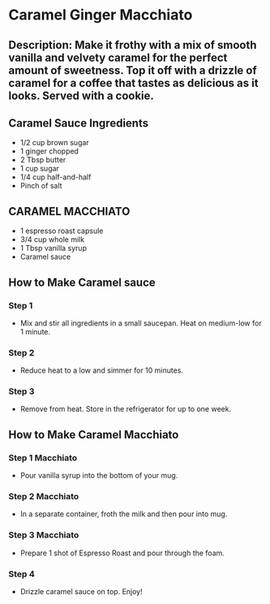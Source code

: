 # Caramel Ginger Macchiato

## Description: Make it frothy with a mix of smooth vanilla and velvety caramel for the perfect amount of sweetness. Top it off with a drizzle of caramel for a coffee that tastes as delicious as it looks. Served with a cookie.

## Caramel Sauce Ingredients

- 1/2 cup brown sugar
- 1 ginger chopped
- 2 Tbsp butter
- 1 cup sugar
- 1/4 cup half-and-half
- Pinch of salt

## CARAMEL MACCHIATO

- 1 espresso roast capsule
- 3/4 cup whole milk
- 1 Tbsp vanilla syrup
- Caramel sauce

## How to Make Caramel sauce

### Step 1

- Mix and stir all ingredients in a small saucepan. Heat on medium-low for 1 minute.

### Step 2

- Reduce heat to a low and simmer for 10 minutes.

### Step 3

- Remove from heat. Store in the refrigerator for up to one week.

## How to Make Caramel Macchiato

### Step 1 Macchiato

- Pour vanilla syrup into the bottom of your mug.

### Step 2 Macchiato

- In a separate container, froth the milk and then pour into mug.

### Step 3 Macchiato

- Prepare 1 shot of Espresso Roast and pour through the foam.

### Step 4

- Drizzle caramel sauce on top. Enjoy!
